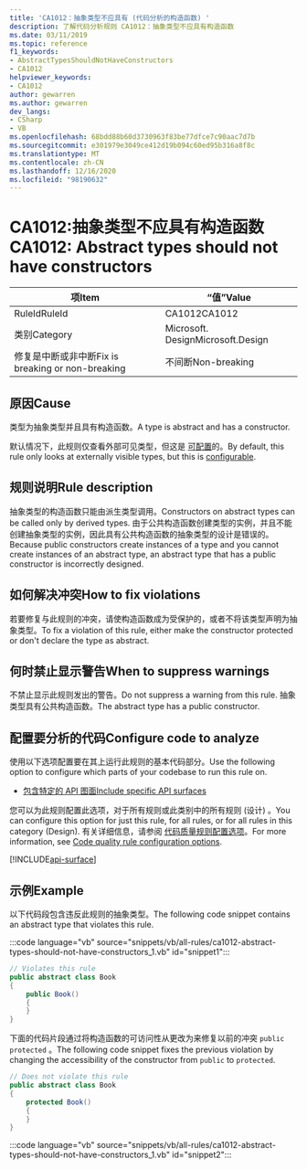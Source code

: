 ```yaml
---
title: 'CA1012：抽象类型不应具有 (代码分析的构造函数) '
description: 了解代码分析规则 CA1012：抽象类型不应具有构造函数
ms.date: 03/11/2019
ms.topic: reference
f1_keywords:
- AbstractTypesShouldNotHaveConstructors
- CA1012
helpviewer_keywords:
- CA1012
author: gewarren
ms.author: gewarren
dev_langs:
- CSharp
- VB
ms.openlocfilehash: 68bdd88b60d3730963f83be77dfce7c90aac7d7b
ms.sourcegitcommit: e301979e3049ce412d19b094c60ed95b316a8f8c
ms.translationtype: MT
ms.contentlocale: zh-CN
ms.lasthandoff: 12/16/2020
ms.locfileid: "98190632"
---
```

# <a name="ca1012-abstract-types-should-not-have-constructors"></a><span data-ttu-id="4bd72-103">CA1012:抽象类型不应具有构造函数</span><span class="sxs-lookup"><span data-stu-id="4bd72-103">CA1012: Abstract types should not have constructors</span></span>

| <span data-ttu-id="4bd72-104">项</span><span class="sxs-lookup"><span data-stu-id="4bd72-104">Item</span></span>                                     | <span data-ttu-id="4bd72-105">“值”</span><span class="sxs-lookup"><span data-stu-id="4bd72-105">Value</span></span>            |
|------------------------------------------|------------------|
| <span data-ttu-id="4bd72-106">RuleId</span><span class="sxs-lookup"><span data-stu-id="4bd72-106">RuleId</span></span>                                   | <span data-ttu-id="4bd72-107">CA1012</span><span class="sxs-lookup"><span data-stu-id="4bd72-107">CA1012</span></span>           |
| <span data-ttu-id="4bd72-108">类别</span><span class="sxs-lookup"><span data-stu-id="4bd72-108">Category</span></span>                                 | <span data-ttu-id="4bd72-109">Microsoft. Design</span><span class="sxs-lookup"><span data-stu-id="4bd72-109">Microsoft.Design</span></span> |
| <span data-ttu-id="4bd72-110">修复是中断或非中断</span><span class="sxs-lookup"><span data-stu-id="4bd72-110">Fix is breaking or non-breaking</span></span> | <span data-ttu-id="4bd72-111">不间断</span><span class="sxs-lookup"><span data-stu-id="4bd72-111">Non-breaking</span></span>     |

## <a name="cause"></a><span data-ttu-id="4bd72-112">原因</span><span class="sxs-lookup"><span data-stu-id="4bd72-112">Cause</span></span>

<span data-ttu-id="4bd72-113">类型为抽象类型并且具有构造函数。</span><span class="sxs-lookup"><span data-stu-id="4bd72-113">A type is abstract and has a constructor.</span></span>

<span data-ttu-id="4bd72-114">默认情况下，此规则仅查看外部可见类型，但这是 [可配置](#configure-code-to-analyze)的。</span><span class="sxs-lookup"><span data-stu-id="4bd72-114">By default, this rule only looks at externally visible types, but this is [configurable](#configure-code-to-analyze).</span></span>

## <a name="rule-description"></a><span data-ttu-id="4bd72-115">规则说明</span><span class="sxs-lookup"><span data-stu-id="4bd72-115">Rule description</span></span>

<span data-ttu-id="4bd72-116">抽象类型的构造函数只能由派生类型调用。</span><span class="sxs-lookup"><span data-stu-id="4bd72-116">Constructors on abstract types can be called only by derived types.</span></span> <span data-ttu-id="4bd72-117">由于公共构造函数创建类型的实例，并且不能创建抽象类型的实例，因此具有公共构造函数的抽象类型的设计是错误的。</span><span class="sxs-lookup"><span data-stu-id="4bd72-117">Because public constructors create instances of a type and you cannot create instances of an abstract type, an abstract type that has a public constructor is incorrectly designed.</span></span>

## <a name="how-to-fix-violations"></a><span data-ttu-id="4bd72-118">如何解决冲突</span><span class="sxs-lookup"><span data-stu-id="4bd72-118">How to fix violations</span></span>

<span data-ttu-id="4bd72-119">若要修复与此规则的冲突，请使构造函数成为受保护的，或者不将该类型声明为抽象类型。</span><span class="sxs-lookup"><span data-stu-id="4bd72-119">To fix a violation of this rule, either make the constructor protected or don't declare the type as abstract.</span></span>

## <a name="when-to-suppress-warnings"></a><span data-ttu-id="4bd72-120">何时禁止显示警告</span><span class="sxs-lookup"><span data-stu-id="4bd72-120">When to suppress warnings</span></span>

<span data-ttu-id="4bd72-121">不禁止显示此规则发出的警告。</span><span class="sxs-lookup"><span data-stu-id="4bd72-121">Do not suppress a warning from this rule.</span></span> <span data-ttu-id="4bd72-122">抽象类型具有公共构造函数。</span><span class="sxs-lookup"><span data-stu-id="4bd72-122">The abstract type has a public constructor.</span></span>

## <a name="configure-code-to-analyze"></a><span data-ttu-id="4bd72-123">配置要分析的代码</span><span class="sxs-lookup"><span data-stu-id="4bd72-123">Configure code to analyze</span></span>

<span data-ttu-id="4bd72-124">使用以下选项配置要在其上运行此规则的基本代码部分。</span><span class="sxs-lookup"><span data-stu-id="4bd72-124">Use the following option to configure which parts of your codebase to run this rule on.</span></span>

- [<span data-ttu-id="4bd72-125">包含特定的 API 图面</span><span class="sxs-lookup"><span data-stu-id="4bd72-125">Include specific API surfaces</span></span>](#include-specific-api-surfaces)

<span data-ttu-id="4bd72-126">您可以为此规则配置此选项，对于所有规则或此类别中的所有规则 (设计) 。</span><span class="sxs-lookup"><span data-stu-id="4bd72-126">You can configure this option for just this rule, for all rules, or for all rules in this category (Design).</span></span> <span data-ttu-id="4bd72-127">有关详细信息，请参阅 [代码质量规则配置选项](../code-quality-rule-options.md)。</span><span class="sxs-lookup"><span data-stu-id="4bd72-127">For more information, see [Code quality rule configuration options](../code-quality-rule-options.md).</span></span>

[!INCLUDE[api-surface](~/includes/code-analysis/api-surface.md)]

## <a name="example"></a><span data-ttu-id="4bd72-128">示例</span><span class="sxs-lookup"><span data-stu-id="4bd72-128">Example</span></span>

<span data-ttu-id="4bd72-129">以下代码段包含违反此规则的抽象类型。</span><span class="sxs-lookup"><span data-stu-id="4bd72-129">The following code snippet contains an abstract type that violates this rule.</span></span>

:::code language="vb" source="snippets/vb/all-rules/ca1012-abstract-types-should-not-have-constructors_1.vb" id="snippet1":::

```csharp
// Violates this rule
public abstract class Book
{
    public Book()
    {
    }
}
```

<span data-ttu-id="4bd72-130">下面的代码片段通过将构造函数的可访问性从更改为来修复以前的冲突 `public` `protected` 。</span><span class="sxs-lookup"><span data-stu-id="4bd72-130">The following code snippet fixes the previous violation by changing the accessibility of the constructor from `public` to `protected`.</span></span>

```csharp
// Does not violate this rule
public abstract class Book
{
    protected Book()
    {
    }
}
```

:::code language="vb" source="snippets/vb/all-rules/ca1012-abstract-types-should-not-have-constructors_1.vb" id="snippet2":::
